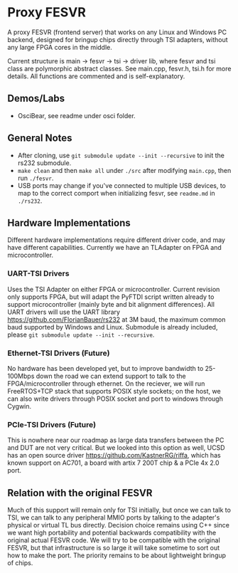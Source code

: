 # Proxy FESVR
A proxy FESVR (frontend server) that works on any Linux and Windows PC backend, designed for bringup chips directly through TSI adapters, without any large FPGA cores in the middle. 

Current structure is main -> fesvr -> tsi -> driver lib, where fesvr and tsi class are polymorphic abstract classes. See main.cpp, fesvr.h, tsi.h for more details. All functions are commented and is self-explanatory. 

## Demos/Labs
 - OsciBear, see readme under osci folder.

## General Notes
 - After cloning, use `git submodule update --init --recursive` to init the rs232 submodule.
 - `make clean` and then `make all` under `./src` after modifying `main.cpp`, then run `./fesvr`. 
 - USB ports may change if you've connected to multiple USB devices, to map to the correct comport when initializing fesvr, see `readme.md` in `./rs232`.

## Hardware Implementations
Different hardware implementations require different driver code, and may have different capabilities. Currently we have an TLAdapter on FPGA and microcontroller. 

### UART-TSI Drivers
Uses the TSI Adapter on either FPGA or microcontroller. Current revision only supports FPGA, but will adapt the PyFTDI script written already to support microcontroller (mainly byte and bit alignment differences). All UART drivers will use the UART library https://github.com/FlorianBauer/rs232 at 3M baud, the maximum common baud supported by Windows and Linux. Submodule is already included, please `git submodule update --init --recursive`.

### Ethernet-TSI Drivers (Future)
No hardware has been developed yet, but to improve bandwidth to 25-100Mbps down the road we can extend support to talk to the FPGA/microcontroller through ethernet. On the reciever, we will run FreeRTOS+TCP stack that supports POSIX style sockets; on the host, we can also write drivers through POSIX socket and port to windows through Cygwin. 

### PCIe-TSI Drivers (Future)
This is nowhere near our roadmap as large data transfers between the PC and DUT are not very critical. But we looked into this option as well, UCSD has an open source driver https://github.com/KastnerRG/riffa, which has known support on AC701, a board with artix 7 200T chip & a PCIe 4x 2.0 port. 

## Relation with the original FESVR
Much of this support will remain only for TSI initially, but once we can talk to TSI, we can talk to any peripheral MMIO ports by talking to the adapter's physical or virtual TL bus directly. Decision choice remains using C++ since we want high portability and potential backwards compatibility with the original actual FESVR code. We will try to be compatible with the original FESVR, but that infrastructure is so large it will take sometime to sort out how to make the port. The priority remains to be about lightweight bringup of chips. 
